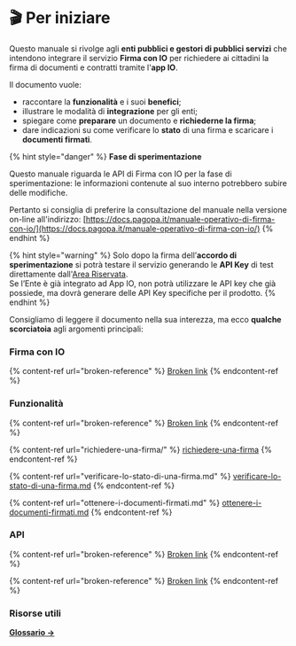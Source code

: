 # 🎬 Per iniziare

Questo manuale si rivolge agli **enti pubblici e gestori di pubblici servizi** che intendono integrare il servizio **Firma con IO** per richiedere ai cittadini la firma di documenti e contratti tramite l'**app IO**.&#x20;

Il documento vuole:

* raccontare la **funzionalità** e i suoi **benefici**;
* illustrare le modalità di **integrazione** per gli enti;
* spiegare come **preparare** un documento e **richiederne la firma**;
* dare indicazioni su come verificare lo **stato** di una firma e scaricare i **documenti firmati**.

{% hint style="danger" %}
**Fase di sperimentazione**

Questo manuale riguarda le API di Firma con IO per la fase di sperimentazione: le informazioni contenute al suo interno potrebbero subire delle modifiche.

Pertanto si consiglia di preferire la consultazione del manuale nella versione on-line all'indirizzo: [https://docs.pagopa.it/manuale-operativo-di-firma-con-io/](https://docs.pagopa.it/manuale-operativo-di-firma-con-io/)
{% endhint %}

{% hint style="warning" %}
Solo dopo la firma dell’**accordo di sperimentazione** si potrà testare il servizio generando le **API Key** di test direttamente dall'[Area Riservata](https://selfcare.pagopa.it/auth/login).\
Se l’Ente è già integrato ad App IO, non potrà utilizzare le API key che già possiede, ma dovrà generare delle API Key specifiche per il prodotto.
{% endhint %}

Consigliamo di leggere il documento nella sua interezza, ma ecco **qualche scorciatoia** agli argomenti principali:

### Firma con IO

{% content-ref url="broken-reference" %}
[Broken link](broken-reference)
{% endcontent-ref %}

### Funzionalità

{% content-ref url="broken-reference" %}
[Broken link](broken-reference)
{% endcontent-ref %}

{% content-ref url="richiedere-una-firma/" %}
[richiedere-una-firma](richiedere-una-firma/)
{% endcontent-ref %}

{% content-ref url="verificare-lo-stato-di-una-firma.md" %}
[verificare-lo-stato-di-una-firma.md](verificare-lo-stato-di-una-firma.md)
{% endcontent-ref %}

{% content-ref url="ottenere-i-documenti-firmati.md" %}
[ottenere-i-documenti-firmati.md](ottenere-i-documenti-firmati.md)
{% endcontent-ref %}

### API

{% content-ref url="broken-reference" %}
[Broken link](broken-reference)
{% endcontent-ref %}

{% content-ref url="broken-reference" %}
[Broken link](broken-reference)
{% endcontent-ref %}

###

### Risorse utili&#x20;

[**Glossario ->** ](risorse-utili/glossario.md)
